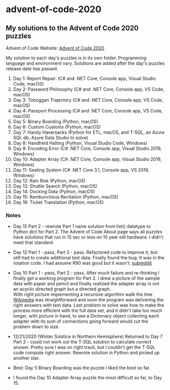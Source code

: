 # advent-of-code-2020

## My solutions to the Advent of Code 2020 puzzles

Advent of Code Website:  [Advent of Code 2020](https://adventofcode.com)

My solution to each day's puzzles is in its own folder.  Programming language and environment vary.  Solutions are added after the day's puzzles release date has passed.

1. Day 1:  Report Repair. (C# and .NET Core, Console app, Visual Studio Code, macOS)
2. Day 2:  Password Philosophy (C# and .NET Core, Console app, VS Code, macOS)
3. Day 3:  Toboggan Trajectory (C# and .NET Core, Console app, VS Code, macOS)
4. Day 4:  Passport Processing (C# and .NET Core, Console app, VS Code, macOS)
5. Day 5:  Binary Boarding (Python, macOS)
6. Day 6:  Custom Customs (Python, macOS)
7. Day 7:  Handy Haversacks (Python for ETL, macOS, and T-SQL, an Azure SQL db, Azure Data Studio to solve)
8. Day 8:  Handheld Halting (Python, Visual Studio Code, Windows)
9. Day 9:  Encoding Error (C# .NET Core, Console app, Visual Studio 2019, Windows)
10. Day 10: Adapter Array (C# .NET Core, Console app, Visual Studio 2019, Windows)
11. Day 11:  Seating System (C# .NET Core 3.1, Console app, VS 2019, Windows)
12. Day 12:  Rain Risk (Python, macOS)
13. Day 13:  Shuttle Search (Python, macOS)
14. Day 14:  Docking Data (Python, macOS)
15. Day 15:  Rambunctious Recitation (Python, macOS)
16. Day 16:  Ticket Translation (Python, macOS)

### Notes

* Day 15 Part 2 - rewrote Part 1 naive solution from list() datatype
to Python dict for Part 2. The Advent of Code About page says all puzzles have solutions that run in 15 sec or less on 10 year old hardware.  I didn't meet that standard.

* Day 12 Part 1 - pass, Part 2 - pass.  Refactored code to improve it, but
still had to create additional test data.  Finally found the bug.  It was
in the rotation code.  I had assume R90 was good but it wasn't.
[subreddit](https://www.reddit.com/r/adventofcode/comments/kbj5me/2020_day_12_solutions/)

* Day 10 Part 1 - pass, Part 2 - pass.  After much failure and re-thinking I finally got a working program
for Part 2.  I drew a picture of the sample data with paper and pencil and finally realized the
adapter array is not an acyclic directed graph but a directed graph.  
With right picture implementing a recursive algorithm walk the
tree [Wikipedia](https://en.wikipedia.org/wiki/Directed_graph) was straightforward
and soon the program was delivering the right answers with test data.  Last problem to solve was how
to make the process more efficient with the full data set, and it didn't take too much longer, with picture in hand, to
see a Dictionary object collecting each adapter with its sum of connections going forward would cut the problem down to size.

* 12/21/2020 (Winter Solstice in Northern Hemisphere) Returned to Day 7 Part 2 - could not work out the T-SQL solution to calculate correct answer.  Pretty sure
I was on right track, but I couldn't get the T-SQL code compute right answer.  Rewrote solution in Python and picked up another star.

* Best: Day 5 Binary Boarding was the puzzle I liked the best so far.

* I found the Day 10 Adapter Array puzzle the most difficult so far, to Day 15.
